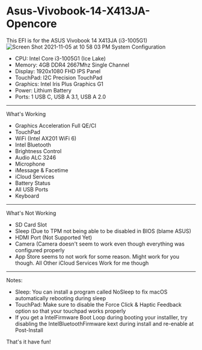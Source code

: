 # Asus-Vivobook-14-X413JA-Opencore
This EFI is for the ASUS Vivobook 14 X413JA (i3-1005G1)
![Screen Shot 2021-11-05 at 10 58 03 PM](https://user-images.githubusercontent.com/83425771/140599700-4fa64d7a-13b1-468c-9df5-f462b1171bbc.png)
System Configuration
- CPU: Intel Core i3-1005G1 (Ice Lake)
- Memory: 4GB DDR4 2667Mhz Single Channel
- Display: 1920x1080 FHD IPS Panel
- TouchPad: l2C Precision TouchPad
- Graphics: Intel Iris Plus Graphics G1
- Power: Lithium Battery
- Ports: 1 USB C, USB A 3.1, USB A 2.0
---------------------------------------------------------------------------------------
What's Working
- Graphics Acceleration Full QE/CI
- TouchPad
- WiFi (Intel AX201 WiFi 6)
- Intel Bluetooth
- Brightness Control
- Audio ALC 3246
- Microphone
- iMessage & Facetime
- iCloud Services
- Battery Status
- All USB Ports
- Keyboard
----------------------------------------------------------------------------------------
What's Not Working
- SD Card Slot
- Sleep (Due to TPM not being able to be disabled in BIOS (blame ASUS)
- HDMI Port (Not Supported Yet)
- Camera (Camera doesn't seem to work even though everything was configured properly
- App Store seems to not work for some reason. Might work for you though. All Other iCloud Services Work for me though
----------------------------------------------------------------------------------------
Notes:
- Sleep: You can install a program called NoSleep to fix macOS automatically rebooting during sleep
- TouchPad: Make sure to disable the Force Click & Haptic Feedback option so that your touchpad works properly
- If you get a IntelFirmware Boot Loop during booting your installler, try disabling the IntelBluetoothFirmware kext during install and re-enable at Post-Install

That's it have fun!
